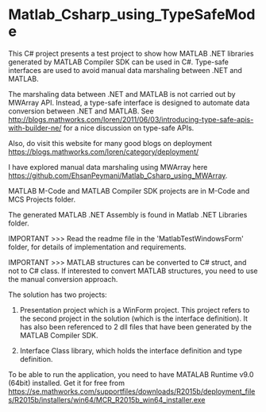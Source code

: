 # Matlab_Csharp_using_TypeSafeMode
This C# project presents a test project to show how MATLAB .NET libraries generated by MATLAB Compiler SDK can be used in C#. Type-safe interfaces are used to avoid manual data marshaling between .NET and MATLAB. 

The marshaling data between .NET and MATLAB is not carried out by MWArray API. Instead, a type-safe interface is designed to automate data conversion between .NET and MATLAB. See http://blogs.mathworks.com/loren/2011/06/03/introducing-type-safe-apis-with-builder-ne/ for a nice discussion on type-safe APIs. 

Also, do visit this website for many good blogs on deployment https://blogs.mathworks.com/loren/category/deployment/

I have explored manual data marshaling using MWArray here https://github.com/EhsanPeymani/Matlab_Csharp_using_MWArray.

MATLAB M-Code and MATLAB Compiler SDK projects are in M-Code and MCS Projects folder.

The generated MATLAB .NET Assembly is found in Matlab .NET Libraries folder.

IMPORTANT >>> Read the readme file in the 'MatlabTestWindowsForm' folder, for details of implementation and requirements.

IMPORTANT >>> MATLAB structures can be converted to C# struct, and not to C# class. If interested to convert MATLAB structures, you need to use the manual conversion approach.

The solution has two projects:

1. Presentation project which is a WinForm project. This project refers to the second project in the solution (which is the interface definition). It has also been referenced to 2 dll files that have been generated by the MATLAB Compiler SDK. 

2. Interface Class library, which holds the interface definition and type definition.

To be able to run the application, you need to have MATALAB Runtime v9.0 (64bit) installed. Get it for free from https://se.mathworks.com/supportfiles/downloads/R2015b/deployment_files/R2015b/installers/win64/MCR_R2015b_win64_installer.exe

